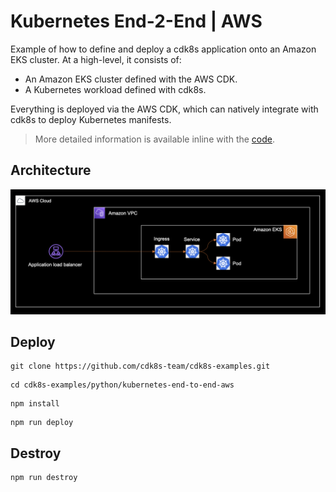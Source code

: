# Kubernetes End-2-End | AWS

Example of how to define and deploy a cdk8s application onto an Amazon EKS cluster. At a high-level, it consists of:

- An Amazon EKS cluster defined with the AWS CDK.
- A Kubernetes workload defined with cdk8s.

Everything is deployed via the AWS CDK, which can natively integrate with cdk8s to 
deploy Kubernetes manifests.

> More detailed information is available inline with the [code](./main.py).

## Architecture

![](./architecture.png)

## Deploy

```console
git clone https://github.com/cdk8s-team/cdk8s-examples.git
```

```console
cd cdk8s-examples/python/kubernetes-end-to-end-aws
```

```console
npm install
```

```console
npm run deploy
```

## Destroy 

```console
npm run destroy
```
